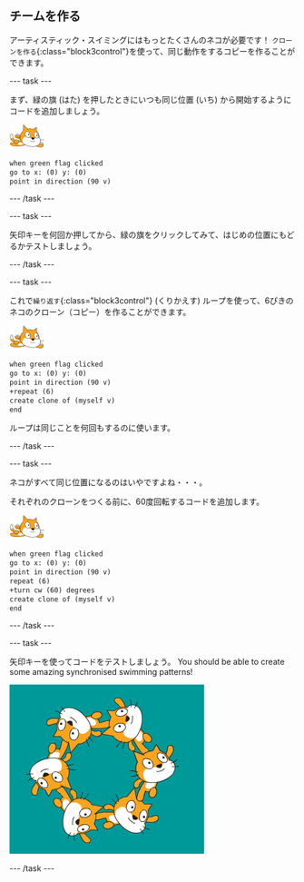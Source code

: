 ## チームを作る

アーティスティック・スイミングにはもっとたくさんのネコが必要です！ `クローンを作る`{:class="block3control"}を使って、同じ動作をするコピーを作ることができます。

--- task ---

まず、緑の旗 (はた) を押したときにいつも同じ位置 (いち) から開始するようにコードを追加しましょう。

![swimmer sprite](images/swimmer-sprite.png)

```blocks3
when green flag clicked
go to x: (0) y: (0)
point in direction (90 v)
```

--- /task ---

--- task ---

矢印キーを何回か押してから、緑の旗をクリックしてみて、はじめの位置にもどるかテストしましょう。

--- /task ---

--- task ---

これで`繰り返す`{:class="block3control"} (くりかえす) ループを使って、6ぴきのネコのクローン（コピー）を作ることができます。

![泳ぐネコのスプライト](images/swimmer-sprite.png)

```blocks3
when green flag clicked
go to x: (0) y: (0)
point in direction (90 v)
+repeat (6)
create clone of (myself v)
end
```

ループは同じことを何回もするのに使います。

--- /task ---

--- task ---

ネコがすべて同じ位置になるのはいやですよね・・・。

それぞれのクローンをつくる前に、60度回転するコードを追加します。

![泳ぐネコのスプライト](images/swimmer-sprite.png)

```blocks3
when green flag clicked
go to x: (0) y: (0)
point in direction (90 v)
repeat (6)
+turn cw (60) degrees
create clone of (myself v)
end
```

--- /task ---

--- task ---

 矢印キーを使ってコードをテストしましょう。 You should be able to create some amazing synchronised swimming patterns!

![すべて位置や向きがちがう6ぴきのネコのスプライト](images/swim-test-clones.png)

--- /task ---
